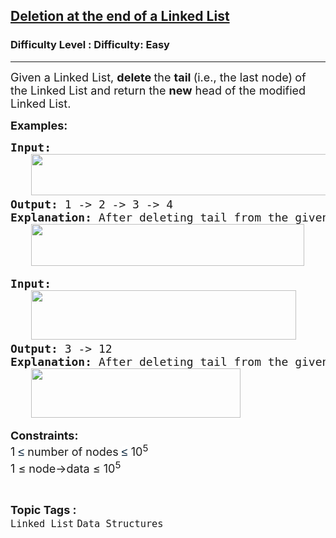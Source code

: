 <h2><a href="https://www.geeksforgeeks.org/problems/deletion-at-the-end-of-a-linked-list/1?page=3&category=Linked%20List&difficulty=Easy&sortBy=submissions">Deletion at the end of a Linked List</a></h2><h3>Difficulty Level : Difficulty: Easy</h3><hr><div class="problems_problem_content__Xm_eO"><p><span style="font-size: 18px;"><span style="font-size: 18px;">Given a Linked List, </span><strong style="font-size: 18px;">delete </strong><span style="font-size: 18px;">the <strong>tail </strong>(i.e., the last node)</span><strong style="font-size: 18px;"> </strong><span style="font-size: 18px;">of the Linked List and return the </span><strong style="font-size: 18px;">new</strong><span style="font-size: 18px;"> head of the modified Linked List.</span><br></span></p>
<p><span style="font-size: 18px;"><strong>Examples:</strong></span></p>
<pre><span style="font-size: 18px;"><strong>Input:</strong><br>   <img src="https://media.geeksforgeeks.org/img-practice/prod/addEditProblem/909654/Web/Other/blobid2_1755947119.webp" width="497" height="66"><br><strong>Output: </strong>1 -&gt; 2 -&gt; 3 -&gt; 4<br><strong>Explanation:</strong> After deleting tail from the given linked list, we'll be left with just 1 -&gt; 2 -&gt; 3 -&gt; 4.<br>   <img src="https://media.geeksforgeeks.org/img-practice/prod/addEditProblem/909654/Web/Other/blobid3_1755947241.webp" width="437" height="67"></span>
</pre>
<pre><span style="font-size: 18px;"><strong>Input:</strong><br>   <img src="https://media.geeksforgeeks.org/img-practice/prod/addEditProblem/909654/Web/Other/blobid0_1755945539.webp" width="424" height="79"><br><strong>Output: </strong>3 -&gt;<strong> </strong>12<br><strong>Explanation:</strong> After deleting tail from the given linked list, we'll be left with just 3 -&gt; 12.<br>   <img src="https://media.geeksforgeeks.org/img-practice/prod/addEditProblem/909654/Web/Other/blobid1_1755945555.webp" width="335" height="79"><br></span></pre>
<p><span style="font-size: 18px;"><strong>Constraints:</strong><br>1 </span><span style="background-color: #ffffff; color: #001d35; font-family: 'Google Sans', Arial, sans-serif; font-size: 18px;">≤</span><span style="font-size: 18px;">&nbsp;number of nodes&nbsp;</span><span style="background-color: #ffffff; color: #001d35; font-family: 'Google Sans', Arial, sans-serif; font-size: 18px;">≤</span><span style="font-size: 18px;"><span style="font-size: 18px;">&nbsp;10<sup>5</sup></span><br><span style="font-size: 18px;">1 ≤ node-&gt;data ≤ 10<sup>5</sup></span></span></p></div><br><p><span style=font-size:18px><strong>Topic Tags : </strong><br><code>Linked List</code>&nbsp;<code>Data Structures</code>&nbsp;